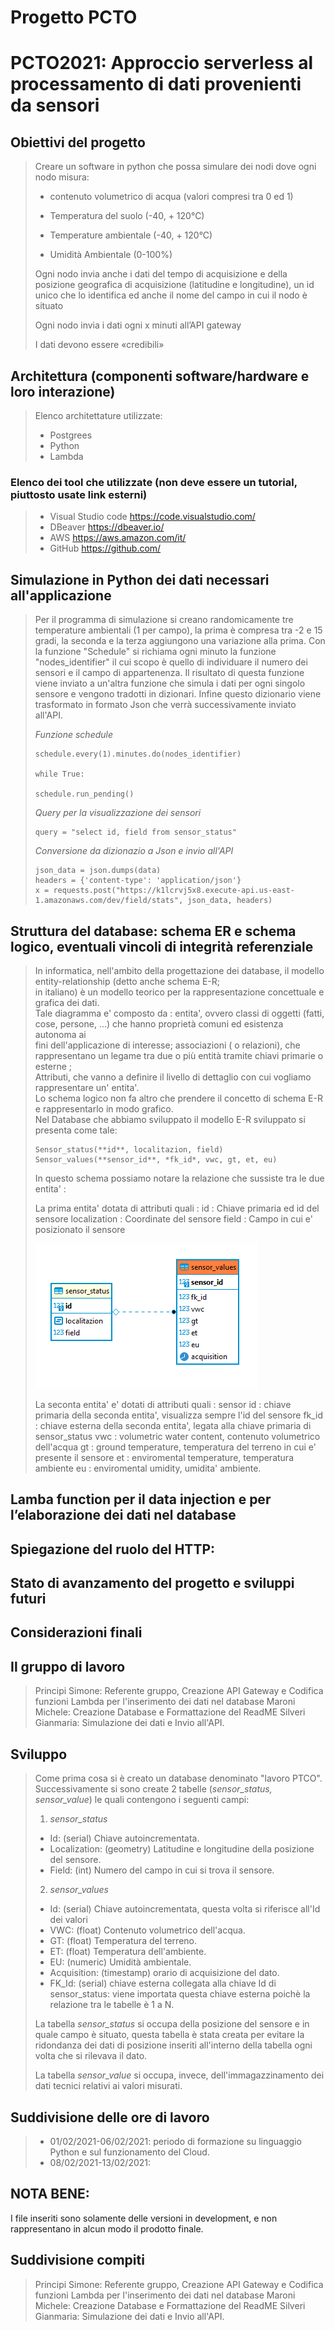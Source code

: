 # Progetto PCTO 

# PCTO2021: Approccio serverless al processamento di dati provenienti da sensori 

## Obiettivi del progetto
> Creare un software in python che possa simulare dei nodi dove ogni nodo
> misura:
> - contenuto volumetrico di acqua (valori compresi tra 0 ed 1)
>
> - Temperatura del suolo (-40, + 120°C)
>
> - Temperature ambientale (-40, + 120°C)
>
> - Umidità Ambientale (0-100%)
>
> Ogni nodo invia anche i dati del tempo di acquisizione e della posizione
> geografica di acquisizione (latitudine e longitudine), un id unico che lo
> identifica ed anche il nome del campo in cui il nodo è situato
>
> Ogni nodo invia i dati ogni x minuti all’API gateway
>
> I dati devono essere «credibili»
> 
## Architettura (componenti software/hardware e loro interazione)
> Elenco architettature utilizzate:
> * Postgrees
> * Python
> * Lambda

### Elenco dei tool che utilizzate (non deve essere un tutorial, piuttosto usate link esterni)
> * Visual Studio code https://code.visualstudio.com/
> * DBeaver https://dbeaver.io/
> * AWS https://aws.amazon.com/it/
> * GitHub https://github.com/
>
## Simulazione in Python dei dati necessari all'applicazione
> Per il programma di simulazione si creano randomicamente tre temperature ambientali (1 per campo), la prima è compresa tra -2 e 15 gradi, la seconda e la terza aggiungono una variazione alla prima. Con la funzione "Schedule" si richiama ogni minuto la funzione "nodes_identifier" il cui scopo è quello di individuare il numero dei sensori e il campo di appartenenza. Il risultato di questa funzione viene inviato a un'altra funzione che simula i dati per ogni singolo sensore e vengono tradotti in dizionari. Infine questo dizionario viene trasformato in formato Json che verrà successivamente inviato all'API.
> 
> *Funzione schedule* 
> 
>     schedule.every(1).minutes.do(nodes_identifier)   
>    
>     while True:
>     
>     schedule.run_pending()
>     
> *Query per la visualizzazione dei sensori*
> 
>     query = "select id, field from sensor_status"
>     
> *Conversione da dizionazio a Json e invio all'API*
> 
>     json_data = json.dumps(data)
>     headers = {'content-type': 'application/json'}
>     x = requests.post("https://k1lcrvj5x8.execute-api.us-east-1.amazonaws.com/dev/field/stats", json_data, headers) 
## Struttura del database: schema ER e schema logico, eventuali vincoli di integrità referenziale
> In informatica, nell'ambito della progettazione dei database, il modello entity-relationship (detto anche schema E-R;  
> in italiano) è un modello teorico per la rappresentazione concettuale e grafica dei dati.  
> Tale diagramma e' composto da : entita', ovvero classi di oggetti (fatti, cose, persone, ...) che hanno proprietà comuni ed esistenza autonoma ai  
> fini dell'applicazione di interesse; associazioni ( o relazioni), che rappresentano un legame tra due o più entità tramite chiavi primarie o esterne ;  
> Attributi, che vanno a definire il livello di dettaglio con cui vogliamo rappresentare un' entita'.  
> Lo schema logico non fa altro che prendere il concetto di schema E-R e rappresentarlo in modo grafico.  
> Nel Database che abbiamo sviluppato il modello E-R sviluppato si presenta come tale:  
>   
>     Sensor_status(**id**, localitazion, field)  
>     Sensor_values(**sensor_id**, *fk_id*, vwc, gt, et, eu)
> 
> In questo schema possiamo notare la relazione che sussiste tra le due entita' :
> 
> La prima entita' dotata di attributi quali :
> id : Chiave primaria ed id del sensore
> localization : Coordinate del sensore
> field : Campo in cui e' posizionato il sensore
> 
> ![modelloersus](/assets/images/modello_er.PNG)
>
> La seconta entita' e' dotati di attributi quali :
> sensor id : chiave primaria della seconda entita', visualizza sempre l'id del sensore
> fk_id : chiave esterna della seconda entita', legata alla chiave primaria di sensor_status
> vwc : volumetric water content, contenuto volumetrico dell'acqua
> gt : ground temperature, temperatura del terreno in cui e' presente il sensore
> et : enviromental temperature, temperatura ambiente
> eu : enviromental umidity, umidita' ambiente.
>
## Lamba function per il data injection e per l’elaborazione dei dati nel database
## Spiegazione del ruolo del HTTP:
>
## Stato di avanzamento del progetto e sviluppi futuri

## Considerazioni finali

## Il gruppo di lavoro
> Principi Simone: Referente gruppo, Creazione API Gateway e Codifica funzioni Lambda per l'inserimento dei dati nel database
> Maroni Michele: Creazione Database e Formattazione del ReadME
> Silveri Gianmaria: Simulazione dei dati e Invio all'API.

## Sviluppo
> Come prima cosa si è creato un database denominato "lavoro PTCO".  
> Successivamente si sono create 2 tabelle (*sensor_status, sensor_value*) le quali contengono i seguenti campi:  
> 1. *sensor_status*  
> * Id: (serial) Chiave autoincrementata.  
> * Localization: (geometry) Latitudine e longitudine della posizione del sensore.  
> * Field: (int) Numero del campo in cui si trova il sensore.  
> 
> 2. *sensor_values*
> * Id: (serial) Chiave autoincrementata, questa volta si riferisce all'Id dei valori
> * VWC: (float) Contenuto volumetrico dell'acqua.
> * GT: (float) Temperatura del terreno.
> * ET: (float) Temperatura dell'ambiente.
> * EU: (numeric) Umidità ambientale.
> * Acquisition: (timestamp) orario di acquisizione del dato.
> * FK_Id: (serial) chiave esterna collegata alla chiave Id di sensor_status: viene importata questa chiave esterna poichè la relazione tra le tabelle è 1 a N.
> 
>La tabella *sensor_status* si occupa della posizione del sensore e in quale campo è situato, questa tabella è stata creata per evitare la ridondanza dei dati di posizione inseriti all'interno della tabella ogni volta che si rilevava il dato.
>
>La tabella *sensor_value* si occupa, invece, dell'immagazzinamento dei dati tecnici relativi ai valori misurati.
>
## Suddivisione delle ore di lavoro
> * 01/02/2021-06/02/2021: periodo di formazione su linguaggio Python e sul funzionamento del Cloud.
> * 08/02/2021-13/02/2021: 

## NOTA BENE:
I file inseriti sono solamente delle versioni in development, e non rappresentano in alcun modo il prodotto finale.

## Suddivisione compiti
> Principi Simone: Referente gruppo, Creazione API Gateway e Codifica funzioni Lambda per l'inserimento dei dati nel database
> Maroni Michele: Creazione Database e Formattazione del ReadME
> Silveri Gianmaria: Simulazione dei dati e Invio all'API.
